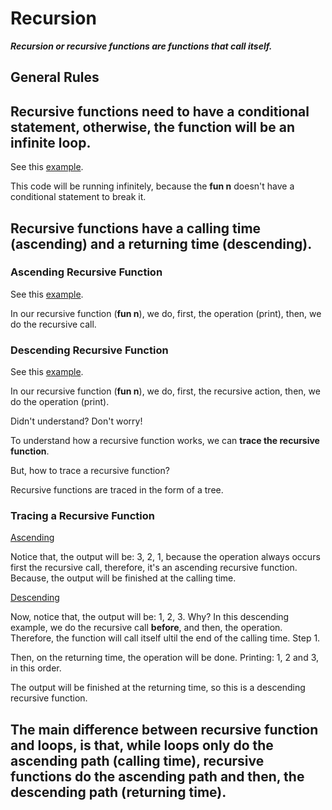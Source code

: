 # Recursion

**_Recursion or recursive functions are functions that call itself._**

## General Rules

## Recursive functions need to have a conditional statement, otherwise, the function will be an infinite loop.

See this [example](./Basic%20Examples/infinityLoop.c).

This code will be running infinitely, because the **fun n** doesn't have a conditional statement to break it.

## Recursive functions have a calling time (ascending) and a returning time (descending).

### Ascending Recursive Function

See this [example](./Basic%20Examples/example1.c).

In our recursive function (**fun n**), we do, first, the operation (print), then, we do the recursive call.

### Descending Recursive Function

See this [example](./Basic%20Examples/example2.c).

In our recursive function (**fun n**), we do, first, the recursive action, then, we do the operation (print).

Didn't understand? Don't worry!

To understand how a recursive function works, we can **trace the recursive function**.

But, how to trace a recursive function?

Recursive functions are traced in the form of a tree.

### Tracing a Recursive Function

[Ascending](./images/Ascending.png)

Notice that, the output will be: 3, 2, 1, because the operation always occurs first the recursive call, therefore, it's an ascending recursive function.
Because, the output will be finished at the calling time.

[Descending](./images/Descending.png)

Now, notice that, the output will be: 1, 2, 3. Why? In this descending example, we do the recursive call **before**, and then, the operation.
Therefore, the function will call itself ultil the end of the calling time. Step 1.

Then, on the returning time, the operation will be done. Printing: 1, 2 and 3, in this order.

The output will be finished at the returning time, so this is a descending recursive function.

## The main difference between recursive function and loops, is that, while loops only do the ascending path (calling time), recursive functions do the ascending path and then, the descending path (returning time).
